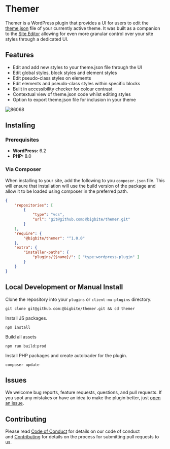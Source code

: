 # Themer

Themer is a WordPress plugin that provides a UI for users to edit the [theme.json](https://developer.wordpress.org/themes/global-settings-and-styles/) file of your currently active theme. It was built as a companion to the [Site Editor](https://wordpress.org/documentation/article/site-editor/) allowing for even more granular control over your site styles through a dedicated UI.

## Features

-   Edit and add new styles to your theme.json file through the UI
-   Edit global styles, block styles and element styles
-   Edit pseudo-class styles on elements
-   Edit elements and pseudo-class styles within specific blocks
-   Built in accessibility checker for colour contrast
-   Contextual view of theme.json code whilst editing styles
-   Option to export theme.json file for inclusion in your theme

![86068](https://github.com/user-attachments/assets/b036dc73-4252-407c-bdf8-75dd46fc2606)

## Installing

### Prerequisites

-   **WordPress:** 6.2
-   **PHP:** 8.0

### Via Composer

When installing to your site, add the following to you `composer.json` file. This will ensure that installation will use the build version of the package and allow it to be loaded using composer in the preferred path.

```json
{
	"repositories": [
		{
			"type": "vcs",
			"url": "git@github.com:@bigbite/themer.git"
		}
	],
	"require": {
		"@bigbite/themer": "^1.0.0"
	},
	"extra": {
		"installer-paths": {
			"plugins/{$name}/": [ "type:wordpress-plugin" ]
		}
	}
}
```

## Local Development or Manual Install

Clone the repository into your `plugins` or `client-mu-plugins` directory.

```
git clone git@github.com:@bigbite/themer.git && cd themer
```

Install JS packages.

```
npm install
```

Build all assets

```
npm run build:prod
```

Install PHP packages and create autoloader for the plugin.

```
composer update
```

## Issues

We welcome bug reports, feature requests, questions, and pull requests. If you spot any mistakes or have an idea to make the plugin better, just [open an issue](https://github.com/bigbite/themer/issues/new/choose).

## Contributing

Please read [Code of Conduct](./CODE_OF_CONDUCT.md) for details on our code of conduct and [Contributing](./CONTRIBUTING.md) for details on the process for submitting pull requests to us.
